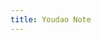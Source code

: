 ```yaml
---
title: Youdao Note
---
```


<script>
    if (/(x64|WOW64)/i.test(navigator.userAgent)) {
        window.location.href = "https://download.ydstatic.com/notewebsite/downloads/YNote.exe";
    }
    if (/(x86_64)/i.test(navigator.userAgent)) {
        window.location.href = "https://download.ydstatic.com/notewebsite/downloads/YNote.exe";
    }
    if (/(Macintosh)/i.test(navigator.userAgent)) {
        window.location.href = "https://download.ydstatic.com/notewebsite/downloads/YoudaoNote.dmg";
    }
    if (/(iPhone|iPod)/i.test(navigator.userAgent)) {
        window.location.href = "http://itunes.apple.com/cn/app/id450748070";
    }
    if (/(iPad)/i.test(navigator.userAgent)) {
        window.location.href = "http://itunes.apple.com/cn/app/id450748070";
    }
    if (/(Android)/i.test(navigator.userAgent)) {
        window.location.href = "http://m.note.youdao.com/noteproxy/download?todo=download&platform=android&keyfrom=youdaohome&vendor=";
    };
</script>
